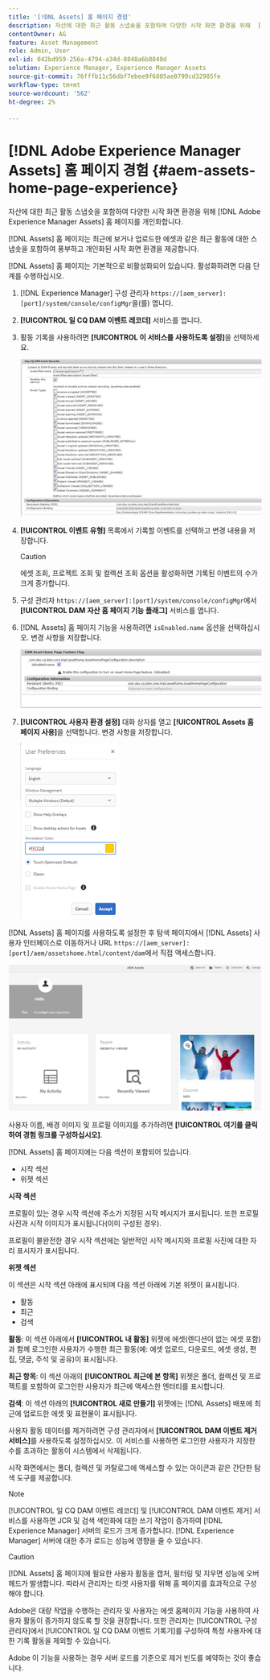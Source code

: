 ```yaml
---
title: '[!DNL Assets] 홈 페이지 경험'
description: 자산에 대한 최근 활동 스냅숏을 포함하여 다양한 시작 화면 환경을 위해  [!DNL Experience Manager Assets] 홈 페이지를 개인화합니다.
contentOwner: AG
feature: Asset Management
role: Admin, User
exl-id: 042bd959-256a-4794-a34d-0848a6b8840d
solution: Experience Manager, Experience Manager Assets
source-git-commit: 76fffb11c56dbf7ebee9f6805ae0799cd32985fe
workflow-type: tm+mt
source-wordcount: '562'
ht-degree: 2%

---
```


# [!DNL Adobe Experience Manager Assets] 홈 페이지 경험 {#aem-assets-home-page-experience}

자산에 대한 최근 활동 스냅숏을 포함하여 다양한 시작 화면 환경을 위해 [!DNL Adobe Experience Manager Assets] 홈 페이지를 개인화합니다.

[!DNL Assets] 홈 페이지는 최근에 보거나 업로드한 에셋과 같은 최근 활동에 대한 스냅숏을 포함하여 풍부하고 개인화된 시작 화면 환경을 제공합니다.

[!DNL Assets] 홈 페이지는 기본적으로 비활성화되어 있습니다. 활성화하려면 다음 단계를 수행하십시오.

1. [!DNL Experience Manager] 구성 관리자 `https://[aem_server]:[port]/system/console/configMgr`을(를) 엽니다.
1. **[!UICONTROL 일 CQ DAM 이벤트 레코더]** 서비스를 엽니다.
1. 활동 기록을 사용하려면 **[!UICONTROL 이 서비스를 사용하도록 설정]**&#x200B;을 선택하세요.

   ![chlimage_1-250](assets/chlimage_1-250.png)

1. **[!UICONTROL 이벤트 유형]** 목록에서 기록할 이벤트를 선택하고 변경 내용을 저장합니다.

   >[!CAUTION]
   >
   >에셋 조회, 프로젝트 조회 및 컬렉션 조회 옵션을 활성화하면 기록된 이벤트의 수가 크게 증가합니다.

1. 구성 관리자 `https://[aem_server]:[port]/system/console/configMgr`에서 **[!UICONTROL DAM 자산 홈 페이지 기능 플래그]** 서비스를 엽니다.
1. [!DNL Assets] 홈 페이지 기능을 사용하려면 `isEnabled.name` 옵션을 선택하십시오. 변경 사항을 저장합니다.

   ![chlimage_1-251](assets/chlimage_1-251.png)

1. **[!UICONTROL 사용자 환경 설정]** 대화 상자를 열고 **[!UICONTROL Assets 홈 페이지 사용]**&#x200B;을 선택합니다. 변경 사항을 저장합니다.

   ![사용자 환경 설정 대화 상자에서 에셋 홈 페이지 사용](assets/Annotation-color.png)

[!DNL Assets] 홈 페이지를 사용하도록 설정한 후 탐색 페이지에서 [!DNL Assets] 사용자 인터페이스로 이동하거나 URL `https://[aem_server]:[port]/aem/assetshome.html/content/dam`에서 직접 액세스합니다.

![Assets 사용자 인터페이스에서 경험 링크 구성](assets/config-experience-link.png)

사용자 이름, 배경 이미지 및 프로필 이미지를 추가하려면 **[!UICONTROL 여기를 클릭하여 경험 링크를 구성하십시오]**.

[!DNL Assets] 홈 페이지에는 다음 섹션이 포함되어 있습니다.

* 시작 섹션
* 위젯 섹션

**시작 섹션**

프로필이 있는 경우 시작 섹션에 주소가 지정된 시작 메시지가 표시됩니다. 또한 프로필 사진과 시작 이미지가 표시됩니다(이미 구성된 경우).

프로필이 불완전한 경우 시작 섹션에는 일반적인 시작 메시지와 프로필 사진에 대한 자리 표시자가 표시됩니다.

**위젯 섹션**

이 섹션은 시작 섹션 아래에 표시되며 다음 섹션 아래에 기본 위젯이 표시됩니다.

* 활동
* 최근
* 검색

**활동**: 이 섹션 아래에서 **[!UICONTROL 내 활동]** 위젯에 에셋(렌디션이 없는 에셋 포함)과 함께 로그인한 사용자가 수행한 최근 활동(예: 에셋 업로드, 다운로드, 에셋 생성, 편집, 댓글, 주석 및 공유)이 표시됩니다.

**최근 항목**: 이 섹션 아래의 **[!UICONTROL 최근에 본 항목]** 위젯은 폴더, 컬렉션 및 프로젝트를 포함하여 로그인한 사용자가 최근에 액세스한 엔터티를 표시합니다.

**검색**: 이 섹션 아래의 **[!UICONTROL 새로 만들기]** 위젯에는 [!DNL Assets] 배포에 최근에 업로드한 에셋 및 표현물이 표시됩니다.

사용자 활동 데이터를 제거하려면 구성 관리자에서 **[!UICONTROL DAM 이벤트 제거 서비스]**&#x200B;를 사용하도록 설정하십시오. 이 서비스를 사용하면 로그인한 사용자가 지정한 수를 초과하는 활동이 시스템에서 삭제됩니다.

시작 화면에서는 폴더, 컬렉션 및 카탈로그에 액세스할 수 있는 아이콘과 같은 간단한 탐색 도구를 제공합니다.

>[!NOTE]
>
>[!UICONTROL 일 CQ DAM 이벤트 레코더] 및 [!UICONTROL DAM 이벤트 제거] 서비스를 사용하면 JCR 및 검색 색인화에 대한 쓰기 작업이 증가하여 [!DNL Experience Manager] 서버의 로드가 크게 증가합니다. [!DNL Experience Manager] 서버에 대한 추가 로드는 성능에 영향을 줄 수 있습니다.

>[!CAUTION]
>
>[!DNL Assets] 홈 페이지에 필요한 사용자 활동을 캡처, 필터링 및 지우면 성능에 오버헤드가 발생합니다. 따라서 관리자는 타겟 사용자를 위해 홈 페이지를 효과적으로 구성해야 합니다.
>
>Adobe은 대량 작업을 수행하는 관리자 및 사용자는 에셋 홈페이지 기능을 사용하여 사용자 활동이 증가하지 않도록 할 것을 권장합니다. 또한 관리자는 [!UICONTROL 구성 관리자]에서 [!UICONTROL 일 CQ DAM 이벤트 기록기]를 구성하여 특정 사용자에 대한 기록 활동을 제외할 수 있습니다.
>
>Adobe 이 기능을 사용하는 경우 서버 로드를 기준으로 제거 빈도를 예약하는 것이 좋습니다.
